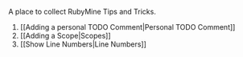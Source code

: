 A place to collect RubyMine Tips and Tricks.

1. [[Adding a personal TODO Comment|Personal TODO Comment]]
1. [[Adding a Scope|Scopes]]
1. [[Show Line Numbers|Line Numbers]]